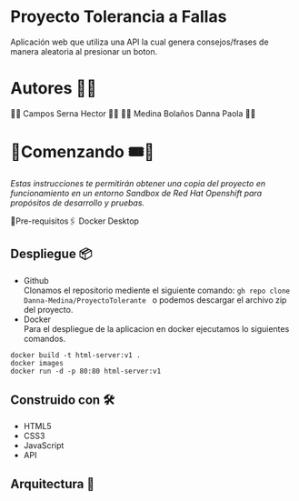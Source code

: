 # Proyecto Tolerancia a Fallas

Aplicación web que utiliza una API la cual genera consejos/frases de manera aleatoria al presionar un boton.

# Autores 👥💬

🔸🔹     Campos Serna Hector      🔹🔸 
🔹🔸  Medina Bolaños Danna Paola  🔸🔹 


# 🔸Comenzando 🎟️🎫

_Estas instrucciones te permitirán obtener una copia del proyecto en funcionamiento en un entorno Sandbox de Red Hat Openshift para propósitos de desarrollo y pruebas._

🔹Pre-requisitos🖇️
Docker Desktop


## Despliegue 📦
* Github <br>
Clonamos el repositorio mediente el siguiente comando: 
```gh repo clone Danna-Medina/ProyectoTolerante ```  o podemos descargar el archivo zip del proyecto.
* Docker <br>
Para el despliegue de la aplicacion en docker ejecutamos lo siguientes comandos.
```
docker build -t html-server:v1 .
docker images
docker run -d -p 80:80 html-server:v1
```

## Construido con 🛠️
* HTML5
* CSS3
* JavaScript
* API

## Arquitectura 🧭
